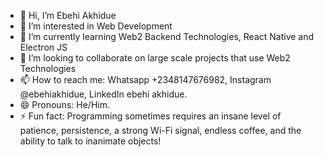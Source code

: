 - 👋 Hi, I’m Ebehi Akhidue
- 👀 I’m interested in Web Development
- 🌱 I’m currently learning Web2 Backend Technologies, React Native and Electron JS
- 💞️ I’m looking to collaborate on large scale projects that use Web2 Technologies
- 📫 How to reach me: Whatsapp +2348147676982, Instagram @ebehiakhidue, LinkedIn ebehi akhidue.
- 😄 Pronouns: He/Him.
- ⚡ Fun fact: Programming sometimes requires an insane level of patience, persistence, a strong Wi-Fi signal, endless coffee, and the ability to talk to inanimate objects!

<!---
ebehiakhidue/ebehiakhidue is a ✨ special ✨ repository because its `README.md` (this file) appears on your GitHub profile.
You can click the Preview link to take a look at your changes.
--->
